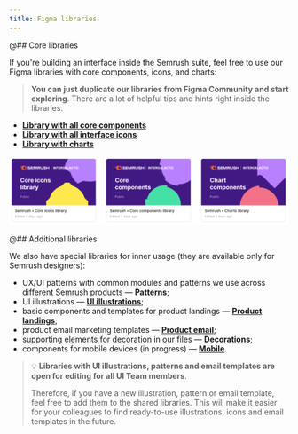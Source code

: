 ```yaml
---
title: Figma libraries
---
```


@## Core libraries

If you're building an interface inside the Semrush suite, feel free to use our Figma libraries with core components, icons, and charts:

> **You can just duplicate our libraries from Figma Community and start exploring**. There are a lot of helpful tips and hints right inside the libraries.

- **[Library with all core components](https://www.figma.com/community/file/936212718295795001/Semrush-library-%E2%80%A2-Core-components-library)**
- **[Library with all interface icons](https://www.figma.com/community/file/936235318408664380/Semrush-%E2%80%A2-Core-icons-library)**
- **[Library with charts](https://www.figma.com/community/file/936940441147792750/Semrush-%E2%80%A2-Charts-library)**

![all libraries](static/figma-libraries.png)

@## Additional libraries

We also have special libraries for inner usage (they are available only for Semrush designers):

- UX/UI patterns with common modules and patterns we use across different Semrush products — **[Patterns](https://www.figma.com/file/pK5cFpKXVzBzSW1mJyNu4t/03-PATTERNS)**;
- UI illustrations — **[UI illustrations](https://www.figma.com/file/RqNKwz285OsvD48zlMMOHN/04-UI-ILLUSTRATIONS)**;
- basic components and templates for product landings — **[Product landings](https://www.figma.com/file/80Dnudj3T3T7rsGkGqvJUg/05-PRODUCT-LANDINGS)**;
- product email marketing templates — **[Product email](https://www.figma.com/file/nWUZkhBAFRZLYYlRL68xYh/06-EMAIL)**;
- supporting elements for decoration in our files — **[Decorations](https://www.figma.com/file/WOJHmjxdmhcTmrvifJo1FkRL/Decorations-for-your-files)**;
- components for mobile devices (in progress) — **[Mobile](https://www.figma.com/file/15OlJiZ3NRBYS94LasDpEM/07-MOBILE)**.

> 💡 **Libraries with UI illustrations, patterns and email templates are open for editing for all UI Team members**.
>
> Therefore, if you have a new illustration, pattern or email template, feel free to add them to the shared libraries. This will make it easier for your colleagues to find ready-to-use illustrations, icons and email templates in the future.
